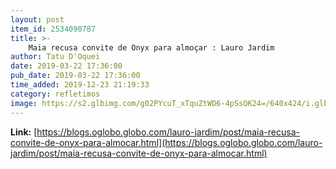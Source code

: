 ```yaml
---
layout: post
item_id: 2534090787
title: >-
    Maia recusa convite de Onyx para almoçar : Lauro Jardim
author: Tatu D'Oquei
date: 2019-03-22 17:36:00
pub_date: 2019-03-22 17:36:00
time_added: 2019-12-23 21:19:33
category: refletimos
image: https://s2.glbimg.com/g02PYcuT_xTquZtWD6-4pSsOK24=/640x424/i.glbimg.com/og/ig/infoglobo1/f/original/2019/01/22/78698858_brasil_-_brasilia_-_bsb_-_pa_-_04-09-2018_-_pa_-_rodrigo_maia_presidente_da_camara_dos.jpg
---
```


**Link:** [https://blogs.oglobo.globo.com/lauro-jardim/post/maia-recusa-convite-de-onyx-para-almocar.html](https://blogs.oglobo.globo.com/lauro-jardim/post/maia-recusa-convite-de-onyx-para-almocar.html)

